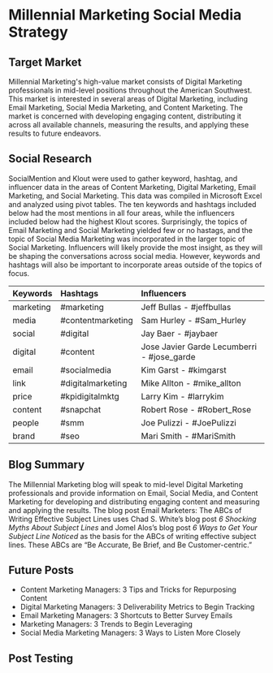 # Millennial Marketing Social Media Strategy

## Target Market
Millennial Marketing's high-value market consists of Digital Marketing professionals in mid-level positions throughout the American Southwest. This market is interested in several areas of Digital Marketing, including Email Marketing, Social Media Marketing, and Content Marketing. The market is concerned with developing engaging content, distributing it across all available channels, measuring the results, and applying these results to future endeavors.

## Social Research
SocialMention and Klout were used to gather keyword, hashtag, and influencer data in the areas of Content Marketing, Digital Marketing, Email Marketing, and Social Marketing. This data was compiled in Microsoft Excel and analyzed using pivot tables. The ten keywords and hashtags included below had the most mentions in all four areas, while the influencers included below had the highest Klout scores. Surprisingly, the topics of Email Marketing and Social Marketing yielded few or no hastags, and the topic of Social Media Marketing was incorporated in the larger topic of Social Marketing. Influencers will likely provide the most insight, as they will be shaping the conversations across social media. However, keywords and hashtags will also be important to incorporate areas outside of the topics of focus.

| Keywords | Hashtags | Influencers |
| :--- | :--- | :--- |
| marketing | \#marketing | Jeff Bullas \- #jeffbullas |
| media | \#contentmarketing | Sam Hurley \- #Sam_Hurley |
| social | \#digital | Jay Baer \- #jaybaer |
| digital | \#content | Jose Javier Garde Lecumberri \- #jose_garde |
| email | \#socialmedia | Kim Garst \- #kimgarst |
| link | \#digitalmarketing | Mike Allton \- #mike_allton |
| price | \#kpidigitalmktg | Larry Kim \- #larrykim |
| content | \#snapchat | Robert Rose \- #Robert_Rose |
| people | \#smm | Joe Pulizzi \- #JoePulizzi |
| brand | \#seo | Mari Smith \- #MariSmith |

## Blog Summary
The Millennial Marketing blog will speak to mid-level Digital Marketing professionals and provide information on Email, Social Media, and Content Marketing for developing and distributing engaging content and measuring and applying the results. The blog post Email Marketers: The ABCs of Writing Effective Subject Lines uses Chad S. White’s blog post *6 Shocking Myths About Subject Lines* and Jomel Alos’s blog post *6 Ways to Get Your Subject Line Noticed* as the basis for the ABCs of writing effective subject lines. These ABCs are “Be Accurate, Be Brief, and Be Customer-centric.”

## Future Posts
- Content Marketing Managers: 3 Tips and Tricks for Repurposing Content
- Digital Marketing Managers: 3 Deliverability Metrics to Begin Tracking
- Email Marketing Managers: 3 Shortcuts to Better Survey Emails
- Marketing Managers: 3 Trends to Begin Leveraging
- Social Media Marketing Managers: 3 Ways to Listen More Closely

## Post Testing